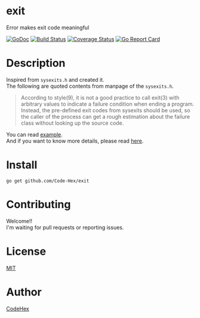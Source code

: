 # exit
Error makes exit code meaningful

[![GoDoc](https://godoc.org/github.com/Code-Hex/exit?status.svg)](https://godoc.org/github.com/Code-Hex/exit) 
[![Build Status](https://travis-ci.org/Code-Hex/exit.svg?branch=master)](https://travis-ci.org/Code-Hex/exit) 
[![Coverage Status](https://coveralls.io/repos/github/Code-Hex/exit/badge.svg?branch=master)](https://coveralls.io/github/Code-Hex/exit?branch=master) 
[![Go Report Card](https://goreportcard.com/badge/github.com/Code-Hex/exit)](https://goreportcard.com/report/github.com/Code-Hex/exit)

# Description
Inspired from `sysexits.h` and created it.  
The following are quoted contents from manpage of the `sysexits.h`.
> According to style(9), it is not a good practice to call exit(3) with
arbitrary values to indicate a failure condition when ending a program.
Instead, the pre-defined exit codes from sysexits should be used, so the
caller of the process can get a rough estimation about the failure class
without looking up the source code.  
  
You can read [example](https://github.com/Code-Hex/exit/blob/master/eg/main.go).  
And if you want to know more details, please read [here](https://github.com/Code-Hex/exit/blob/master/errors.go).

# Install
    go get github.com/Code-Hex/exit

# Contributing
Welcome!!  
I'm waiting for pull requests or reporting issues.

# License
[MIT](https://github.com/Code-Hex/sigctx/blob/master/LICENSE)

# Author
[CodeHex](https://twitter.com/CodeHex)  
